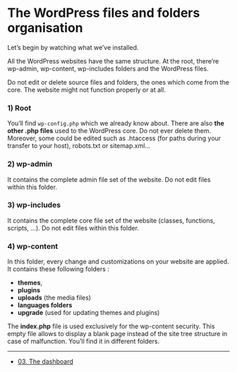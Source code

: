 # The WordPress files and folders organisation

Let’s begin by watching what we’ve installed. 

All the WordPress websites have the same structure. At the root, there’re wp-admin, wp-content, wp-includes folders and the WordPress files.

Do not edit or delete source files and folders, the ones which come from the core. The website might not function properly or at all.


### 1) Root

You’ll find `wp-config.php` which we already know about. There are also **the other .php files** used to the WordPress core. Do not ever delete them. Moreover, some could be edited such as .htaccess (for paths during your transfer to your host), robots.txt or sitemap.xml...

### 2) wp-admin

It contains the complete admin file  set of the website. Do not edit files within this folder. 

### 3) wp-includes
It contains the complete core file set of the website (classes, functions, scripts, …). Do not edit files within this folder. 

### 4) wp-content
In this folder, every change and customizations on your website are applied. It contains these following folders :
- **themes**, 
- **plugins**
- **uploads** (the media files) 
- **languages folders** 
- **upgrade** (used for updating themes and plugins)

The **index.php** file is used exclusively for the wp-content security. This empty file allows to display a blank page instead of the site tree structure in case of malfunction. You’ll find it in different folders.


----

- [03. The dashboard](intro-02.filesstructure.md)


